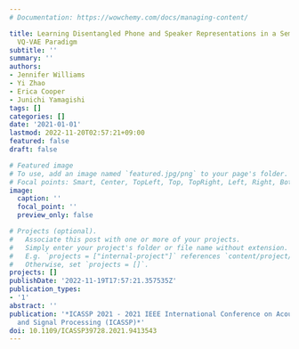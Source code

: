 ```yaml
---
# Documentation: https://wowchemy.com/docs/managing-content/

title: Learning Disentangled Phone and Speaker Representations in a Semi-Supervised
  VQ-VAE Paradigm
subtitle: ''
summary: ''
authors:
- Jennifer Williams
- Yi Zhao
- Erica Cooper
- Junichi Yamagishi
tags: []
categories: []
date: '2021-01-01'
lastmod: 2022-11-20T02:57:21+09:00
featured: false
draft: false

# Featured image
# To use, add an image named `featured.jpg/png` to your page's folder.
# Focal points: Smart, Center, TopLeft, Top, TopRight, Left, Right, BottomLeft, Bottom, BottomRight.
image:
  caption: ''
  focal_point: ''
  preview_only: false

# Projects (optional).
#   Associate this post with one or more of your projects.
#   Simply enter your project's folder or file name without extension.
#   E.g. `projects = ["internal-project"]` references `content/project/deep-learning/index.md`.
#   Otherwise, set `projects = []`.
projects: []
publishDate: '2022-11-19T17:57:21.357535Z'
publication_types:
- '1'
abstract: ''
publication: '*ICASSP 2021 - 2021 IEEE International Conference on Acoustics, Speech
  and Signal Processing (ICASSP)*'
doi: 10.1109/ICASSP39728.2021.9413543
---
```

